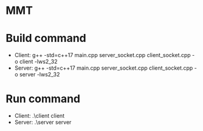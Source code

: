 # MMT 

# Build command
- Client: g++ -std=c++17 main.cpp server_socket.cpp client_socket.cpp -o client -lws2_32
- Server: g++ -std=c++17 main.cpp server_socket.cpp client_socket.cpp -o server -lws2_32
# Run command
- Client: .\client client
- Server: .\server server